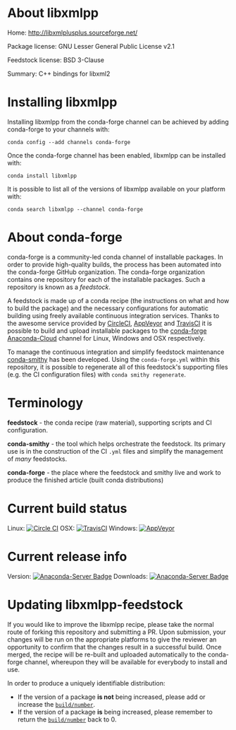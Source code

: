 About libxmlpp
==============

Home: http://libxmlplusplus.sourceforge.net/

Package license: GNU Lesser General Public License v2.1

Feedstock license: BSD 3-Clause

Summary: C++ bindings for libxml2



Installing libxmlpp
===================

Installing libxmlpp from the conda-forge channel can be achieved by adding conda-forge to your channels with:

```
conda config --add channels conda-forge
```

Once the conda-forge channel has been enabled, libxmlpp can be installed with:

```
conda install libxmlpp
```

It is possible to list all of the versions of libxmlpp available on your platform with:

```
conda search libxmlpp --channel conda-forge
```


About conda-forge
=================

conda-forge is a community-led conda channel of installable packages.
In order to provide high-quality builds, the process has been automated into the
conda-forge GitHub organization. The conda-forge organization contains one repository 
for each of the installable packages. Such a repository is known as a *feedstock*.

A feedstock is made up of a conda recipe (the instructions on what and how to build
the package) and the necessary configurations for automatic building using freely
available continuous integration services. Thanks to the awesome service provided by
[CircleCI](https://circleci.com/), [AppVeyor](http://www.appveyor.com/)
and [TravisCI](https://travis-ci.org/) it is possible to build and upload installable
packages to the [conda-forge](https://anaconda.org/conda-forge)
[Anaconda-Cloud](http://docs.anaconda.org/) channel for Linux, Windows and OSX respectively.

To manage the continuous integration and simplify feedstock maintenance
[conda-smithy](http://github.com/conda-forge/conda-smithy) has been developed.
Using the ``conda-forge.yml`` within this repository, it is possible to regenerate all of
this feedstock's supporting files (e.g. the CI configuration files) with ``conda smithy regenerate``.


Terminology
===========

**feedstock** - the conda recipe (raw material), supporting scripts and CI configuration.

**conda-smithy** - the tool which helps orchestrate the feedstock.
                   Its primary use is in the construction of the CI ``.yml`` files
                   and simplify the management of *many* feedstocks.

**conda-forge** - the place where the feedstock and smithy live and work to
                  produce the finished article (built conda distributions)

Current build status
====================
Linux: [![Circle CI](https://circleci.com/gh/conda-forge/libxmlpp-feedstock.svg?style=svg)](https://circleci.com/gh/conda-forge/libxmlpp-feedstock)
OSX: [![TravisCI](https://travis-ci.org/conda-forge/libxmlpp-feedstock.svg?branch=master)](https://travis-ci.org/conda-forge/libxmlpp-feedstock) 
Windows: [![AppVeyor](https://ci.appveyor.com/api/projects/status/github/conda-forge/libxmlpp-feedstock?svg=True)](https://ci.appveyor.com/project/conda-forge/libxmlpp-feedstock/branch/master)

Current release info
====================
Version: [![Anaconda-Server Badge](https://anaconda.org/conda-forge/libxmlpp/badges/version.svg)](https://anaconda.org/conda-forge/libxmlpp)
Downloads: [![Anaconda-Server Badge](https://anaconda.org/conda-forge/libxmlpp/badges/downloads.svg)](https://anaconda.org/conda-forge/libxmlpp)


Updating libxmlpp-feedstock
===========================

If you would like to improve the libxmlpp recipe, please take the normal
route of forking this repository and submitting a PR. Upon submission, your changes will
be run on the appropriate platforms to give the reviewer an opportunity to confirm that the
changes result in a successful build. Once merged, the recipe will be re-built and uploaded
automatically to the conda-forge channel, whereupon they will be available for everybody to
install and use.

In order to produce a uniquely identifiable distribution:
 * If the version of a package **is not** being increased, please add or increase
   the [``build/number``](http://conda.pydata.org/docs/building/meta-yaml.html#build-number-and-string). 
 * If the version of a package **is** being increased, please remember to return
   the [``build/number``](http://conda.pydata.org/docs/building/meta-yaml.html#build-number-and-string)
   back to 0.
